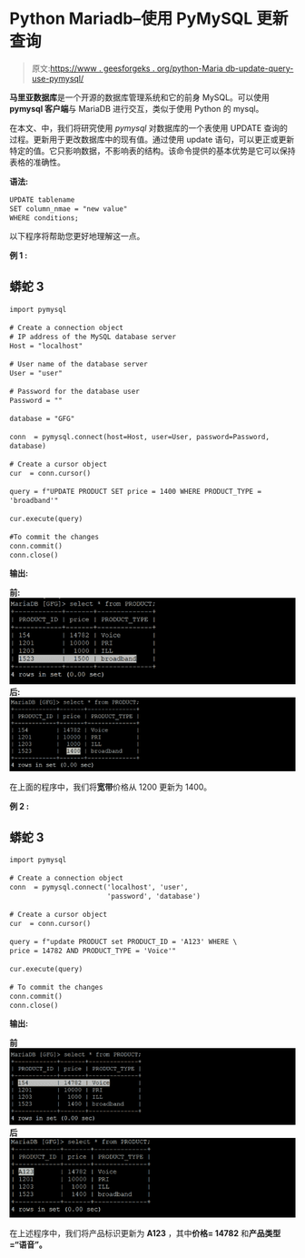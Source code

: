 # Python Mariadb–使用 PyMySQL 更新查询

> 原文:[https://www . geesforgeks . org/python-Maria db-update-query-use-pymysql/](https://www.geeksforgeeks.org/python-mariadb-update-query-using-pymysql/)

**马里亚数据库**是一个开源的数据库管理系统和它的前身 MySQL。可以使用 **pymysql 客户端**与 MariaDB 进行交互，类似于使用 Python 的 mysql。

在本文、中，我们将研究使用 *pymysql* 对数据库的一个表使用 UPDATE 查询的过程。更新用于更改数据库中的现有值。通过使用 update 语句，可以更正或更新特定的值。它只影响数据，不影响表的结构。该命令提供的基本优势是它可以保持表格的准确性。

**语法:**

```
UPDATE tablename
SET column_nmae = "new value"
WHERE conditions;

```

以下程序将帮助您更好地理解这一点。

**例 1 :**

## 蟒蛇 3

```
import pymysql

# Create a connection object
# IP address of the MySQL database server
Host = "localhost"  

# User name of the database server
User = "user"       

# Password for the database user
Password = ""           

database = "GFG"

conn  = pymysql.connect(host=Host, user=User, password=Password, database)

# Create a cursor object
cur  = conn.cursor()

query = f"UPDATE PRODUCT SET price = 1400 WHERE PRODUCT_TYPE = 'broadband'"

cur.execute(query)

#To commit the changes
conn.commit() 
conn.close()
```

**输出:**

**前:** ![](img/745e163ea319091dd9e3686b3d912a53.png)
**后:** ![](img/d3203b3d34a14643cbb74bb227dd5714.png)

在上面的程序中，我们将**宽带**价格从 1200 更新为 1400。

**例 2 :**

## 蟒蛇 3

```
import pymysql

# Create a connection object
conn  = pymysql.connect('localhost', 'user',
                        'password', 'database')

# Create a cursor object
cur  = conn.cursor()

query = f"update PRODUCT set PRODUCT_ID = 'A123' WHERE \
price = 14782 AND PRODUCT_TYPE = 'Voice'"

cur.execute(query)

# To commit the changes
conn.commit()       
conn.close()
```

**输出:**

**前** ![](img/4e651af8daedce112f2671045be76f4d.png)
**后**
![](img/0ca210d8d1e5cb3558e9f4b48d908b38.png)

在上述程序中，我们将产品标识更新为 **A123** ，其中**价格= 14782** 和**产品类型=“语音”。**